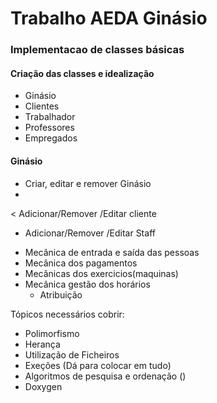 # Trabalho AEDA Ginásio 

### Implementacao de classes básicas

#### Criação das classes e idealização
  * Ginásio 
  * Clientes
  * Trabalhador
  * Professores
  * Empregados

#### Ginásio
* Criar, editar e remover Ginásio
*
< Adicionar/Remover /Editar cliente
* Adicionar/Remover /Editar Staff
	
- Mecânica de entrada e saída das pessoas
- Mecânica dos pagamentos
- Mecânicas dos exercicios(maquinas)
- Mecânica gestão dos horários
	- Atribuição


Tópicos necessários cobrir:

- Polimorfismo
- Herança
- Utilização de Ficheiros 
- Exeções (Dá para colocar em tudo)
- Algoritmos de pesquisa e ordenação ()
- Doxygen
